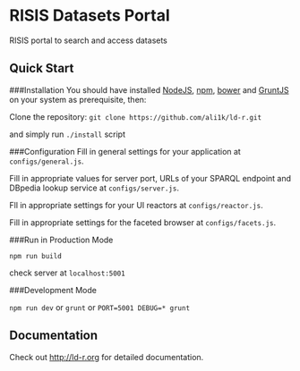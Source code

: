 # RISIS Datasets Portal
RISIS portal to search and access datasets


## Quick Start

###Installation
You should have installed [NodeJS](https://nodejs.org/), [npm](https://github.com/npm/npm), [bower](http://bower.io/) and [GruntJS](http://gruntjs.com/) on your system as prerequisite, then:

Clone the repository: `git clone https://github.com/ali1k/ld-r.git`

and simply run `./install` script

###Configuration
Fill in general settings for your application at `configs/general.js`.

Fill in appropriate values for server port, URLs of your SPARQL endpoint and DBpedia lookup service at `configs/server.js`.

Fll in appropriate settings for your UI reactors at `configs/reactor.js`.

Fill in appropriate settings for the faceted browser at `configs/facets.js`.

###Run in Production Mode

`npm run build`

check server at `localhost:5001`

###Development Mode

`npm run dev` or `grunt` or `PORT=5001 DEBUG=* grunt`

## Documentation

Check out http://ld-r.org for detailed documentation.
